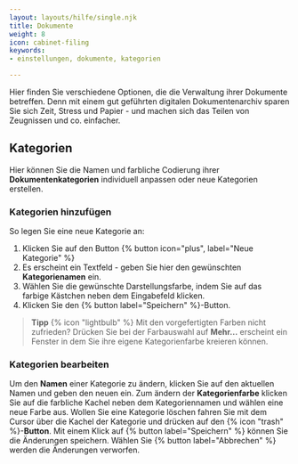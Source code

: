 ```yaml
---
layout: layouts/hilfe/single.njk
title: Dokumente
weight: 8
icon: cabinet-filing
keywords:
- einstellungen, dokumente, kategorien

---
```


Hier finden Sie verschiedene Optionen, die die Verwaltung ihrer Dokumente
betreffen. Denn mit einem gut geführten digitalen Dokumentenarchiv sparen Sie
sich Zeit, Stress und Papier - und machen sich das Teilen von Zeugnissen und co.
einfacher. 

## Kategorien

Hier können Sie die Namen und farbliche Codierung ihrer **Dokumentenkategorien**
individuell anpassen oder neue Kategorien erstellen. 

### Kategorien hinzufügen

So legen Sie eine neue Kategorie an:
1. Klicken Sie auf den Button {% button icon="plus", label="Neue Kategorie" %}
2. Es erscheint ein Textfeld - geben Sie hier den gewünschten **Kategorienamen** ein.
3. Wählen Sie die gewünschte Darstellungsfarbe, indem Sie auf das farbige Kästchen neben dem Eingabefeld klicken.
4. Klicken Sie den {% button label="Speichern" %}-Button.

> **Tipp** {% icon "lightbulb" %} Mit den vorgefertigten Farben nicht zufrieden?
> Drücken Sie bei der Farbauswahl auf **Mehr...**
> erscheint ein Fenster in dem Sie ihre eigene Kategorienfarbe kreieren können. 

### Kategorien bearbeiten

Um den **Namen** einer Kategorie zu ändern, klicken Sie auf den aktuellen Namen
und geben den neuen ein. Zum ändern der **Kategorienfarbe** klicken Sie auf die
farbliche Kachel neben dem Kategoriennamen und wählen eine neue Farbe aus. Wollen Sie
eine Kategorie löschen fahren Sie mit dem Cursor über die Kachel der Kategorie
und drücken auf den {% icon "trash" %}-**Button**. Mit einem Klick auf
{% button label="Speichern" %} können Sie die Änderungen speichern. 
Wählen Sie {% button label="Abbrechen" %} werden die Änderungen verworfen. 
